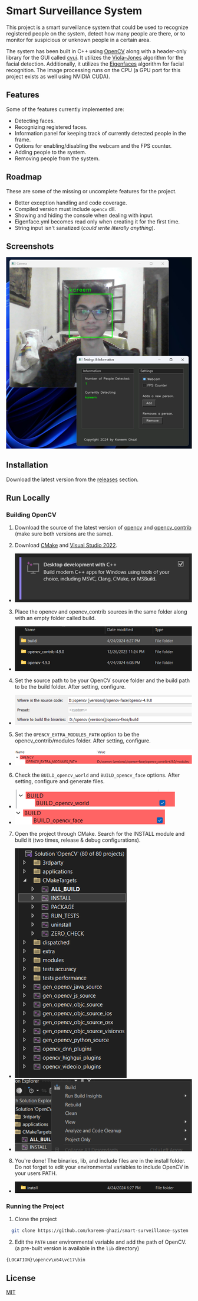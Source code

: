 
# Smart Surveillance System

This project is a smart surveillance system that could be used to recognize registered people on the system, detect how many people are there, or to monitor for suspicious or unknown people in a certain area.

The system has been built in C++ using [OpenCV](https://github.com/opencv/opencv) along with a header-only library for the GUI called [cvui](https://github.com/Dovyski/cvui). It utilizes the [Viola–Jones](https://en.wikipedia.org/wiki/Viola%E2%80%93Jones_object_detection_framework) algorithm for the facial detection. Additionally, it utilizes the [Eigenfaces](https://en.wikipedia.org/wiki/Eigenface) algorithm for facial recognition. The image processing runs on the CPU (a GPU port for this project exists as well using NVIDIA CUDA).

## Features

Some of the features currently implemented are: 

- Detecting faces.
- Recognizing registered faces.
- Information panel for keeping track of currently detected people in the frame.
- Options for enabling/disabling the webcam and the FPS counter.
- Adding people to the system.
- Removing people from the system. 

## Roadmap

These are some of the missing or uncomplete features for the project.

- Better exception handling and code coverage.
- Compiled version must include `opencv` dll.
- Showing and hiding the console when dealing with input.
- Eigenface.yml becomes read only when creating it for the first time.
- String input isn't sanatized (*could write literally anything*).

## Screenshots

![](meta/screenshot.png)

## Installation

Download the latest version from the [releases](https://github.com/kareem-ghazi/smart-surveillance-system/releases) section.
    
## Run Locally

### Building OpenCV
1. Download the source of the latest version of [opencv](https://github.com/opencv/opencv) and [opencv_contrib](https://github.com/opencv/opencv_contrib) (make sure both versions are the same).

2. Download [CMake](https://cmake.org/download/) and [Visual Studio 2022](https://visualstudio.microsoft.com/). 
- ![](meta/devc++.png)

3. Place the opencv and opencv_contrib sources in the same folder along with an empty folder called build. 
- ![](meta/prebuild.png)

4. Set the source path to be your OpenCV source folder and the build path to be the build folder. After setting, configure. 
- ![](meta/cmake-config.png) 

5. Set the `OPENCV_EXTRA_MODULES_PATH` option to be the opencv_contrib/modules folder. After setting, configure. 
- ![](meta/extra-modules.png)

6. Check the `BUILD_opencv_world` and `BUILD_opencv_face` options. After setting, configure and generate files. 
- ![](meta/opencv-world.png) 
- ![](meta/opencv-face.png)

7. Open the project through CMake. Search for the INSTALL module and build it (two times, release & debug configurations). 
- ![](meta/install.png)
- ![](meta/install-build.png)

8. You're done! The binaries, lib, and include files are in the install folder. Do not forget to edit your environmental variables to include OpenCV in your users PATH. 
- ![](meta/build.png)

### Running the Project
1. Clone the project

```bash
  git clone https://github.com/kareem-ghazi/smart-surveillance-system
```

2. Edit the `PATH` user environmental variable and add the path of OpenCV. (a pre-built version is available in the `lib` directory)
```
{LOCATION}\opencv\x64\vc17\bin
```

## License

[MIT](https://choosealicense.com/licenses/mit/)

